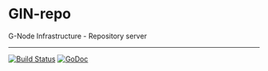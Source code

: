 # GIN-repo

G-Node Infrastructure - Repository server

---
[![Build Status](https://travis-ci.org/G-Node/gin-repo.svg?branch=master)](https://travis-ci.org/G-Node/gin-repo)
[![GoDoc](https://godoc.org/github.com/G-Node/gin-repo?status.svg)](https://godoc.org/github.com/G-Node/gin-repo)
